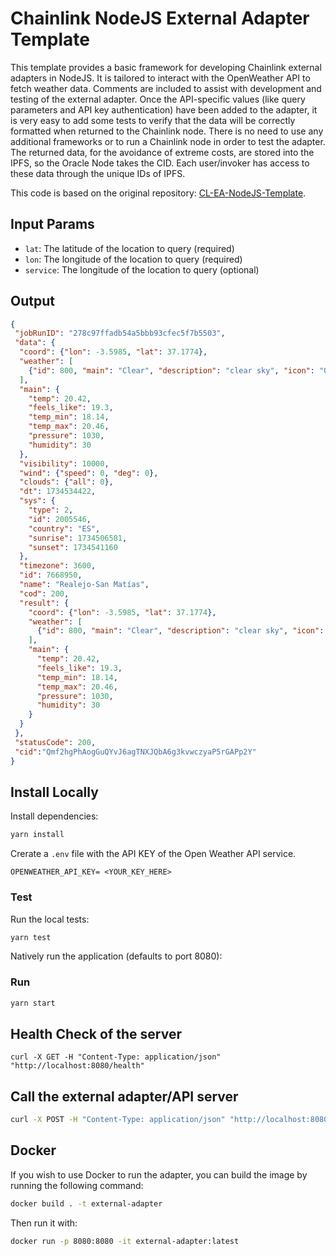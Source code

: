 # Chainlink NodeJS External Adapter Template

This template provides a basic framework for developing Chainlink external adapters in NodeJS. It is tailored to interact with the OpenWeather API to fetch weather data. Comments are included to assist with development and testing of the external adapter. Once the API-specific values (like query parameters and API key authentication) have been added to the adapter, it is very easy to add some tests to verify that the data will be correctly formatted when returned to the Chainlink node. There is no need to use any additional frameworks or to run a Chainlink node in order to test the adapter. The returned data, for the avoidance of extreme costs, are stored into the IPFS, so the Oracle Node takes the CID. Each user/invoker has access to these data through the unique IDs of IPFS.

This code is based on the original repository: [CL-EA-NodeJS-Template](https://github.com/thodges-gh/CL-EA-NodeJS-Template).

## Input Params

- `lat`: The latitude of the location to query (required)
- `lon`: The longitude of the location to query (required)
- `service`: The longitude of the location to query (optional)

## Output

```json
{
 "jobRunID": "278c97ffadb54a5bbb93cfec5f7b5503",
 "data": {
  "coord": {"lon": -3.5985, "lat": 37.1774},
  "weather": [
    {"id": 800, "main": "Clear", "description": "clear sky", "icon": "01d"}
  ],
  "main": {
    "temp": 20.42,
    "feels_like": 19.3,
    "temp_min": 18.14,
    "temp_max": 20.46,
    "pressure": 1030,
    "humidity": 30
  },
  "visibility": 10000,
  "wind": {"speed": 0, "deg": 0},
  "clouds": {"all": 0},
  "dt": 1734534422,
  "sys": {
    "type": 2,
    "id": 2005546,
    "country": "ES",
    "sunrise": 1734506581,
    "sunset": 1734541160
  },
  "timezone": 3600,
  "id": 7668950,
  "name": "Realejo-San Matías",
  "cod": 200,
  "result": {
    "coord": {"lon": -3.5985, "lat": 37.1774},
    "weather": [
      {"id": 800, "main": "Clear", "description": "clear sky", "icon": "01d"}
    ],
    "main": {
      "temp": 20.42,
      "feels_like": 19.3,
      "temp_min": 18.14,
      "temp_max": 20.46,
      "pressure": 1030,
      "humidity": 30
    }
  }
 },
 "statusCode": 200,
 "cid":"Qmf2hgPhAogGuQYvJ6agTNXJQbA6g3kvwczyaP5rGAPp2Y"
}
```

## Install Locally

Install dependencies:

```bash
yarn install
```

Crerate a `.env` file with the API KEY of the Open Weather API service.

```
OPENWEATHER_API_KEY= <YOUR_KEY_HERE>
```

### Test

Run the local tests:

```bash
yarn test
```

Natively run the application (defaults to port 8080):

### Run

```bash
yarn start
```

## Health Check of the server

```
curl -X GET -H "Content-Type: application/json" "http://localhost:8080/health" 
```

## Call the external adapter/API server

```bash
curl -X POST -H "Content-Type: application/json" "http://localhost:8080/" --data '{"id": 0, "data": {"lat": "37.178055", "lon": "-3.600833"}}'
```

## Docker

If you wish to use Docker to run the adapter, you can build the image by running the following command:

```bash
docker build . -t external-adapter
```

Then run it with:

```bash
docker run -p 8080:8080 -it external-adapter:latest
```
